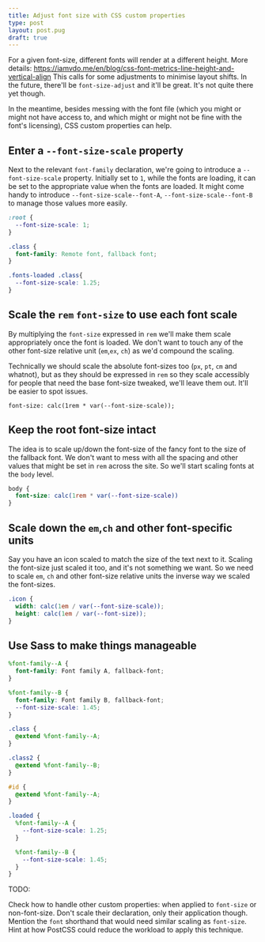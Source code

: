 ```yaml
---
title: Adjust font size with CSS custom properties
type: post
layout: post.pug
draft: true
---
```

For a given font-size, different fonts will render at a different height. More details: https://iamvdo.me/en/blog/css-font-metrics-line-height-and-vertical-align
This calls for some adjustments to minimise layout shifts.
In the future, there'll be `font-size-adjust` and it'll be great.
It's not quite there yet though.

In the meantime, besides messing with the font file (which you might or might not have access to, and which might or might not be fine with the font's licensing), CSS custom properties can help.

Enter a `--font-size-scale` property
---

Next to the relevant `font-family` declaration, we're going to introduce a `--font-size-scale` property. Initially set to `1`, while the fonts are loading, it can be set to the appropriate value when the fonts are loaded. It might come handy to introduce `--font-size-scale--font-A`, `--font-size-scale--font-B` to manage those values more easily.

```css
:root {
  --font-size-scale: 1;
}

.class {
  font-family: Remote font, fallback font;
}

.fonts-loaded .class{
  --font-size-scale: 1.25;
}
```

Scale the `rem` `font-size` to use each font scale
---

By multiplying the `font-size` expressed in `rem` we'll make them scale appropriately once the font is loaded. We don't want to touch any of the other font-size relative unit (`em`,`ex`, `ch`) as we'd compound the scaling. 

Technically we should scale the absolute font-sizes too (`px`, `pt`, `cm` and whatnot), but as they should be expressed in `rem` so they scale accessibly for people that need the base font-size tweaked, we'll leave them out. It'll be easier to spot issues.

```
font-size: calc(1rem * var(--font-size-scale));
```

Keep the root font-size intact
---

The idea is to scale up/down the font-size of the fancy font to the size of the fallback font. We don't want to mess with all the spacing and other values that might be set in `rem` across the site. So we'll start scaling fonts at the `body` level.

```css
body {
  font-size: calc(1rem * var(--font-size-scale))
}
```

Scale down the `em`,`ch` and other font-specific units
---

Say you have an icon scaled to match the size of the text next to it.
Scaling the font-size just scaled it too, and it's not something we want.
So we need to scale `em`, `ch` and other font-size relative units the inverse way we scaled the font-sizes.

```css
.icon {
  width: calc(1em / var(--font-size-scale));
  height: calc(1em / var(--font-size));
}
```

Use Sass to make things manageable
---

```scss
%font-family--A {
  font-family: Font family A, fallback-font;
}

%font-family--B {
  font-family: Font family B, fallback-font;
  --font-size-scale: 1.45;
}

.class {
  @extend %font-family--A;
}

.class2 {
  @extend %font-family--B;
}

#id {
  @extend %font-family--A;
}

.loaded {
  %font-family--A {
    --font-size-scale: 1.25;
  }

  %font-family--B {
    --font-size-scale: 1.45;
  }
}
```

TODO:

Check how to handle other custom properties: when applied to `font-size` or non-font-size. Don't scale their declaration, only their application though.
Mention the `font` shorthand that would need similar scaling as `font-size`.
Hint at how PostCSS could reduce the workload to apply this technique.

